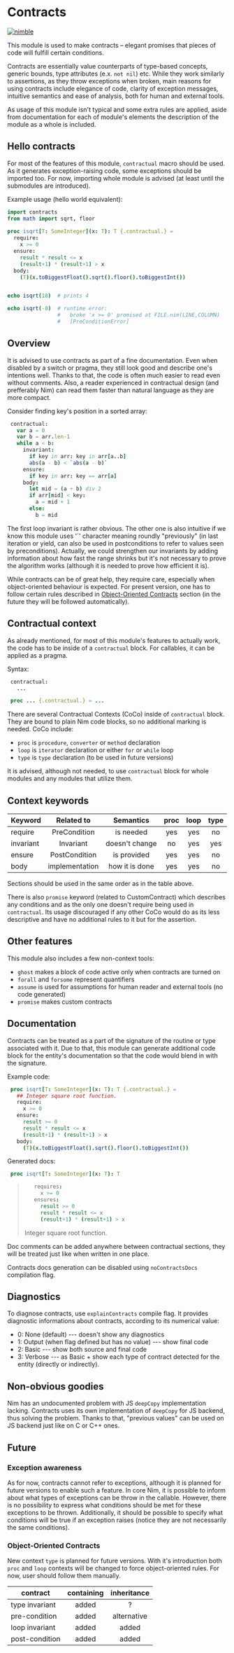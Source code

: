 # Contracts
[![nimble](https://raw.githubusercontent.com/yglukhov/nimble-tag/master/nimble_js.png)](https://github.com/yglukhov/nimble-tag)

This module is used to make contracts – elegant promises that
pieces of code will fulfill certain conditions.

Contracts are essentially value counterparts of type-based concepts,
generic bounds, type attributes (e.x. ``not nil``) etc. While they
work similarly to assertions, as they throw exceptions when broken,
main reasons for using contracts include elegance of code, clarity
of exception messages, intuitive semantics and ease of analysis,
both for human and external tools.

As usage of this module isn't typical and some extra rules are
applied, aside from documentation for each of module's elements
the description of the module as a whole is included.

## Hello contracts
For most of the features of this module, ``contractual`` macro should
be used. As it generates exception-raising code, some exceptions
should be imported too. For now, importing whole module is advised
(at least until the submodules are introduced).

Example usage (hello world equivalent):
```nim
import contracts
from math import sqrt, floor
    
proc isqrt[T: SomeInteger](x: T): T {.contractual.} =
  require:
    x >= 0
  ensure:
    result * result <= x
    (result+1) * (result+1) > x
  body:
    (T)(x.toBiggestFloat().sqrt().floor().toBiggestInt())


echo isqrt(18)  # prints 4

echo isqrt(-8)  # runtime error:
                #   broke 'x >= 0' promised at FILE.nim(LINE,COLUMN)
                #   [PreConditionError]
```

## Overview
It is advised to use contracts as part of a fine documentation.
Even when disabled by a switch or pragma, they still look good
and describe one's intentions well. Thanks to that, the code is
often much easier to read even without comments. Also,  a reader
experienced in contractual design (and prefferably Nim) can read
them faster than natural language as they are more compact.

Consider finding key's position in a sorted array:

```nim
 contractual:
   var a = 0
   var b = arr.len-1
   while a < b:
     invariant:
       if key in arr: key in arr[a..b]
       abs(a - b) < `abs(a - b)`
     ensure:
       if key in arr: key == arr[a]
     body:
       let mid = (a + b) div 2
       if arr[mid] < key:
         a = mid + 1
       else:
         b = mid
```

The first loop invariant is rather obvious. The other one is also
intuitive if we know this module uses '`' character meaning roundly
"previously" (in last iteration or yield, can also be used in postconditions
to refer to values seen by preconditions). Actually, we could
strengthen our invariants by adding information about how fast
the range shrinks but it's not necessary to prove the algorithm
works (although it is needed to prove how efficient it is).

While contracts can be of great help, they require care, especially
when object-oriented behaviour is expected. For present version,
one has to follow certain rules described in
[Object-Oriented Contracts](#object-oriented-contracts)
section (in the future they will be followed automatically).

## Contractual context
As already mentioned, for most of this module's features to actually
work, the code has to be inside of a ``contractual`` block. For callables,
it can be applied as a pragma.

Syntax:

```nim
 contractual:
   ...

 proc ... {.contractual.} = ...
```

There are several Contractual Contexts (CoCo) inside of ``contractual``
block. They are bound to plain Nim code blocks, so no additional marking
is needed. CoCo include:
- `proc` is ``procedure``, ``converter`` or ``method`` declaration
- `loop` is ``iterator`` declaration or either ``for`` or ``while`` loop
- `type` is ``type`` declaration (to be used in future versions)

It is advised, although not needed, to use ``contractual`` block
for whole modules and any modules that utilize them.


## Context keywords
| Keyword   |  Related to    |    Semantics   |proc|loop|type|
|-----------|:--------------:|:--------------:|:--:|:--:|:---:
| require   |  PreCondition  |   is needed    | yes| yes|  no|
| invariant |    Invariant   | doesn't change |  no| yes| yes|
| ensure    |  PostCondition |   is provided  | yes| yes|  no|
| body      | implementation | how it is done | yes| yes|  no|

Sections should be used in the same order as in the table above.

There is also ``promise`` keyword (related to CustomContract) which
describes any conditions and as the only one doesn't require being
used in ``contractual``. Its usage discouraged if any other CoCo
would do as its less descriptive and have no additional rules to it
but for the assertion.

## Other features
This module also includes a few non-context tools:
- ``ghost`` makes a block of code active only when contracts are turned on
- ``forall`` and ``forsome`` represent quantifiers
- ``assume`` is used for assumptions for human reader and external tools
      (no code generated)
- ``promise`` makes custom contracts

## Documentation
Contracts can be treated as a part of the signature of the routine
or type associated with it. Due to that, this module can generate
additional code block for the entity's documentation so that the code
would blend in with the signature.

Example code:

``` nim
 proc isqrt[T: SomeInteger](x: T): T {.contractual.} =
   ## Integer square root function.
   require:
     x >= 0
   ensure:
     result >= 0
     result * result <= x
     (result+1) * (result+1) > x
   body:
     (T)(x.toBiggestFloat().sqrt().floor().toBiggestInt())
```

Generated docs:

```nim
 proc isqrt[T: SomeInteger](x: T): T
```
> ```nim
>    requires:
>      x >= 0
>    ensures:
>      result >= 0
>      result * result <= x
>      (result+1) * (result+1) > x
> ```
> Integer square root function.

Doc comments can be added anywhere between contractual sections,
they will be treated just like when written in one place.

Contracts docs generation can be disabled using `noContractsDocs`
compilation flag.

## Diagnostics
To diagnose contracts, use `explainContracts` compile flag.
It provides diagnostic informations about contracts, according to its
numerical value:
- 0: None (default) --- doesn't show any diagnostics
- 1: Output (when flag defined but has no value) --- show final code
- 2: Basic --- show both source and final code
- 3: Verbose --- as Basic + show each type
    of contract detected for the entity (directly or indirectly).

## Non-obvious goodies
Nim has an undocumented problem with JS `deepCopy` implementation lacking.
Contracts uses its own implementation of `deepCopy` for JS backend, thus
solving the problem. Thanks to that, "previous values" can be used on JS
backend just like on C or C++ ones.


## Future
### Exception awareness
As for now, contracts cannot refer to exceptions, although it is planned
for future versions to enable such a feature. In core Nim, it is possible
to inform about what types of exceptions can be throw in the callable.
However, there is no possibility to express what conditions should be
met for these exceptions to be thrown. Additionally, it should be possible
to specify what conditions will be true if an exception raises (notice they
are not necessarily the same conditions).

### Object-Oriented Contracts
New context `type` is planned for future versions. With it's introduction
both `proc` and `loop` contexts will be changed to force object-oriented
rules. For now, user should follow them manually.

|     contract   |  containing | inheritance |
|----------------|:-----------:|:-----------:|
| type invariant |    added    |      ?      |
|  pre-condition |    added    | alternative |
| loop invariant |    added    |    added    |
| post-condition |    added    |    added    |
